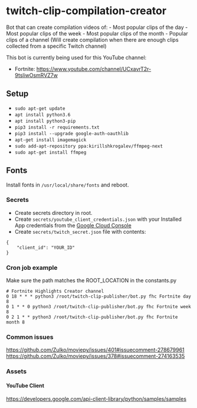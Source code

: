 # twitch-clip-compilation-creator
Bot that can create compilation videos of:
    - Most popular clips of the day
    - Most popular clips of the week
    - Most popular clips of the month
    - Popular clips of a channel (Will create compilation when there are enough clips collected from a specific Twitch channel)

This bot is currently being used for this YouTube channel: 
- Fortnite: https://www.youtube.com/channel/UCxavrT2r-9tsliwOsmRVZ7w

## Setup

- ```sudo apt-get update```
- ```apt install python3.6```
- ```apt install python3-pip```
- ```pip3 install -r requirements.txt```
- ```pip3 install --upgrade google-auth-oauthlib```
- ```apt-get install imagemagick```
- ```sudo add-apt-repository ppa:kirillshkrogalev/ffmpeg-next```
- ```sudo apt-get install ffmpeg```

## Fonts
Install fonts in `/usr/local/share/fonts` and reboot.

### Secrets

- Create secrets directory in root.
- Create `secrets/youtube_client_credentials.json` with your Installed App credentials from the [Google Cloud Console](https://console.cloud.google.com/apis/credentials)
- Create `secrets/twitch_secret.json` file with contents:
```
{
    "client_id": "YOUR_ID"
}
``` 

### Cron job example
Make sure the path matches the ROOT_LOCATION in the constants.py
```
# Fortnite Highlights Creator channel
0 18 * * * python3 /root/twitch-clip-publisher/bot.py fhc Fortnite day 8
0 1 * * 0 python3 /root/twitch-clip-publisher/bot.py fhc Fortnite week 8
0 2 1 * * python3 /root/twitch-clip-publisher/bot.py fhc Fortnite month 8
```

### Common issues
https://github.com/Zulko/moviepy/issues/401#issuecomment-278679961
https://github.com/Zulko/moviepy/issues/378#issuecomment-274163535

### Assets
#### YouTube Client
https://developers.google.com/api-client-library/python/samples/samples